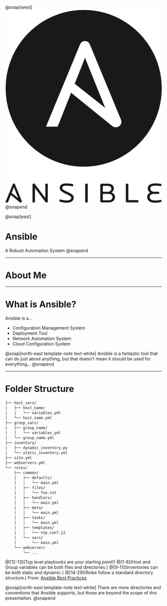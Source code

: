 @snap[west]
![Ansible Logo](img/Ansible_logo.svg)
@snapend

@snap[east]
# Ansible
A Robust Automation System
@snapend

---
# About Me

---
# What is Ansible?
Ansible is a...
* Configuration Management System
* Deployment Tool
* Network Automation System
* Cloud Configuration System

@snap[north-east template-note text-white]
Ansible is a fantastic tool that can do just about anything, but that doesn't mean it should be used for everything...
@snapend

---
# Folder Structure

```text
├── host_vars/
|   ├── host_name/
|   |   └── variables.yml
|   └── host_name.yml
├── group_vars/
|   ├── group_name/
|   |   └── variables.yml
|   └── group_name.yml
├── inventory/
|   ├── dynamic_inventory.py
|   └── static_inventory.yml
├── site.yml
├── webservers.yml
└── roles/
    ├── common/
    |   ├── defaults/
    |   │   └── main.yml
    |   ├── files/
    |   │   └── foo.txt
    |   ├── handlers/
    |   │   └── main.yml
    |   ├── meta/
    |   │   └── main.yml
    |   ├── tasks/
    |   │   └── main.yml
    |   ├── templates/
    |   │   └── ntp.conf.j2
    |   └── vars/
    |       └── main.yml
    └── webserver/
        └── ...
```
@[12-13](Top level playbooks are your starting point!)
@[1-8](Host and Group variables can be both files and directories.)
@[9-11](Inventories can be both static and dynamic.)
@[14-29](Roles follow a standard directory structure.)
From: [Ansible Best Practices](https://docs.ansible.com/ansible/latest/user_guide/playbooks_best_practices.html#content-organization)

@snap[north-east template-note text-white]
There are more directories and conventions that Ansible supports, but those are beyond the scope of this presentaiton.
@snapend
